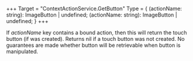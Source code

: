 +++
Target = "ContextActionService.GetButton"
Type = { (actionName: string): ImageButton | undefined; (actionName: string): ImageButton | undefined; }
+++

If _actionName_ key contains a bound action, then this will return the touch button (if was created). Returns nil if a touch button was not created. No guarantees are made whether button will be retrievable when button is manipulated.